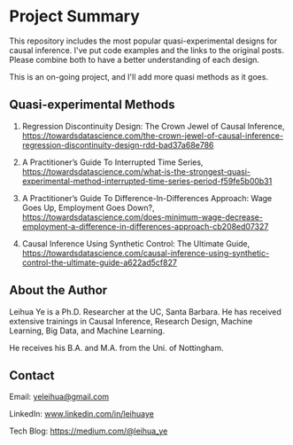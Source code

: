 # Project Summary

This repository includes the most popular quasi-experimental designs for causal inference. I've put code examples and the links to the original posts. Please combine both to have a better understanding of each design. 

This is an on-going project, and I'll add more quasi methods as it goes. 

## Quasi-experimental Methods
1. Regression Discontinuity Design: The Crown Jewel of Causal Inference, https://towardsdatascience.com/the-crown-jewel-of-causal-inference-regression-discontinuity-design-rdd-bad37a68e786

2. A Practitioner’s Guide To Interrupted Time Series, https://towardsdatascience.com/what-is-the-strongest-quasi-experimental-method-interrupted-time-series-period-f59fe5b00b31

3. A Practitioner’s Guide To Difference-In-Differences Approach: Wage Goes Up, Employment Goes Down?, https://towardsdatascience.com/does-minimum-wage-decrease-employment-a-difference-in-differences-approach-cb208ed07327

4. Causal Inference Using Synthetic Control: The Ultimate Guide, https://towardsdatascience.com/causal-inference-using-synthetic-control-the-ultimate-guide-a622ad5cf827

## About the Author

Leihua Ye is a Ph.D. Researcher at the UC, Santa Barbara. He has received extensive trainings in Causal Inference, Research Design, Machine Learning, Big Data, and Machine Learning. 

He receives his B.A. and M.A. from the Uni. of Nottingham. 

## Contact

Email: yeleihua@gmail.com

LinkedIn: www.linkedin.com/in/leihuaye

Tech Blog: https://medium.com/@leihua_ye
